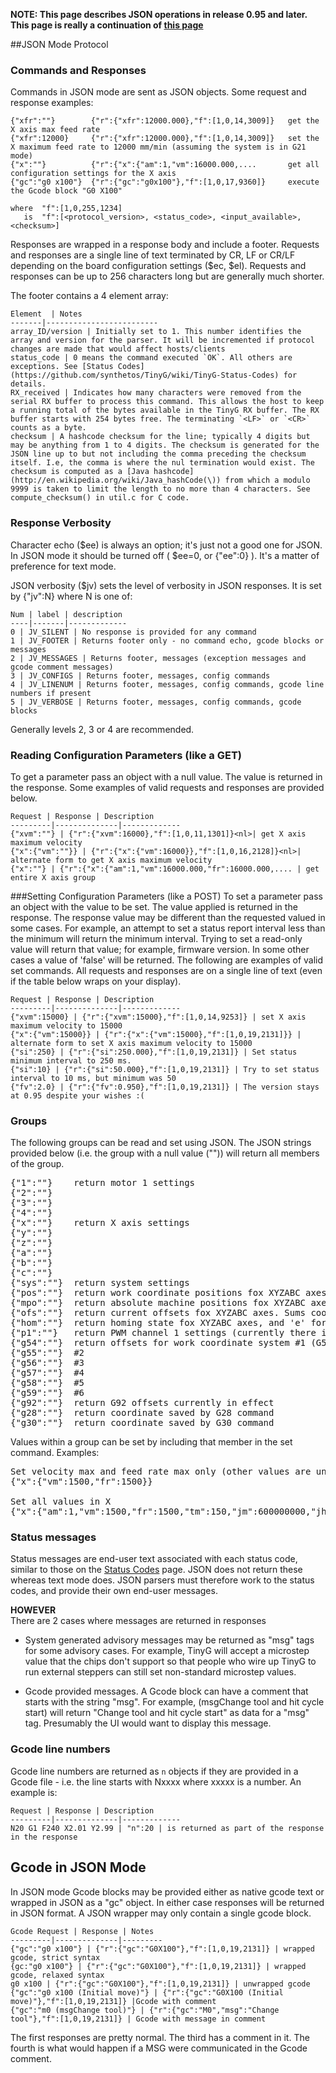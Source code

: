 **NOTE: This page describes JSON operations in release 0.95 and later. This page is really a continuation of [this page](https://github.com/synthetos/TinyG/wiki/JSON-Operation)**

##JSON Mode Protocol
### Commands and Responses
Commands in JSON mode are sent as JSON objects. Some request and response examples:

    {"xfr":""}        {"r":{"xfr":12000.000},"f":[1,0,14,3009]}   get the X axis max feed rate
    {"xfr":12000}     {"r":{"xfr":12000.000},"f":[1,0,14,3009]}   set the X maximum feed rate to 12000 mm/min (assuming the system is in G21 mode)
    {"x":""}          {"r":{"x":{"am":1,"vm":16000.000,....       get all configuration settings for the X axis
    {"gc":"g0 x100"}  {"r":{"gc":"g0x100"},"f":[1,0,17,9360]}     execute the Gcode block "G0 X100"

    where  "f":[1,0,255,1234]  
       is  "f":[<protocol_version>, <status_code>, <input_available>, <checksum>]

Responses are wrapped in a response body and include a footer. Requests and responses are a single line of text terminated by CR, LF or CR/LF depending on the board configuration settings ($ec, $el). Requests and responses can be up to 256 characters long but are generally much shorter. <br>

The footer contains a 4 element array:

	Element  | Notes
	-------|-------------------------
	array_ID/version | Initially set to 1. This number identifies the array and version for the parser. It will be incremented if protocol changes are made that would affect hosts/clients
	status_code | 0 means the command executed `OK`. All others are exceptions. See [Status Codes](https://github.com/synthetos/TinyG/wiki/TinyG-Status-Codes) for details.
	RX_received | Indicates how many characters were removed from the serial RX buffer to process this command. This allows the host to keep a running total of the bytes available in the TinyG RX buffer. The RX buffer starts with 254 bytes free. The terminating `<LF>` or `<CR>` counts as a byte.
	checksum | A hashcode checksum for the line; typically 4 digits but may be anything from 1 to 4 digits. The checksum is generated for the JSON line up to but not including the comma preceding the checksum itself. I.e, the comma is where the nul termination would exist. The checksum is computed as a [Java hashcode](http://en.wikipedia.org/wiki/Java_hashCode(\)) from which a modulo 9999 is taken to limit the length to no more than 4 characters. See compute_checksum() in util.c for C code.

### Response Verbosity
Character echo ($ee) is always an option; it's just not a good one for JSON. In JSON mode it should be turned off (  $ee=0, or {"ee":0}  ). It's a matter of preference for text mode.

JSON verbosity ($jv) sets the level of verbosity in JSON responses. It is set by {"jv":N} where N is one of:

	Num | label | description
	----|-------|-------------
	0 | JV_SILENT | No response is provided for any command
	1 | JV_FOOTER | Returns footer only - no command echo, gcode blocks or messages
	2 | JV_MESSAGES | Returns footer, messages (exception messages and gcode comment messages)
	3 | JV_CONFIGS | Returns footer, messages, config commands
	4 | JV_LINENUM | Returns footer, messages, config commands, gcode line numbers if present
	5 | JV_VERBOSE | Returns footer, messages, config commands, gcode blocks

Generally levels 2, 3 or 4 are recommended.

### Reading Configuration Parameters (like a GET)
To get a parameter pass an object with a null value. The value is returned in the response. Some examples of valid requests and responses are provided below. 

	Request | Response | Description
	---------|--------------|-------------
	{"xvm":""} | {"r":{"xvm":16000},"f":[1,0,11,1301]}<nl>| get X axis maximum velocity
	{"x":{"vm":""}} | {"r":{"x":{"vm":16000}},"f":[1,0,16,2128]}<nl>| alternate form to get X axis maximum velocity
	{"x":""} | {"r":{"x":{"am":1,"vm":16000.000,"fr":16000.000,.... | get entire X axis group

###Setting Configuration Parameters (like a POST)
To set a parameter pass an object with the value to be set. The value applied is returned in the response. The response value may be different than the requested valued in some cases. For example, an attempt to set a status report interval less than the minimum will return the minimum interval. Trying to set a read-only value will return that value; for example, firmware version. In some other cases a value of 'false' will be returned. The following are examples of valid set commands. All requests and responses are on a single line of text (even if the table below wraps on your display).

	Request | Response | Description
	---------|--------------|-------------
	{"xvm":15000} | {"r":{"xvm":15000},"f":[1,0,14,9253]} | set X axis maximum velocity to 15000
	{"x":{"vm":15000}} | {"r":{"x":{"vm":15000},"f":[1,0,19,2131]}} | alternate form to set X axis maximum velocity to 15000
	{"si":250} | {"r":{"si":250.000},"f":[1,0,19,2131]} | Set status minimum interval to 250 ms. 
	{"si":10} | {"r":{"si":50.000},"f":[1,0,19,2131]} | Try to set status interval to 10 ms, but minimum was 50
	{"fv":2.0} | {"r":{"fv":0.950},"f":[1,0,19,2131]} | The version stays at 0.95 despite your wishes :(

### Groups
The following groups can be read and set using JSON. The JSON strings provided below (i.e. the group with a null value ("")) will return all members of the group. 
<pre>
{"1":""}    return motor 1 settings
{"2":""}
{"3":""}
{"4":""}
{"x":""}    return X axis settings
{"y":""}
{"z":""}
{"a":""}
{"b":""}
{"c":""}
{"sys":""}  return system settings
{"pos":""}  return work coordinate positions fox XYZABC axes. In mm or inches depending on G20/G21
{"mpo":""}  return absolute machine positions fox XYZABC axes. Always in mm, regardless of G20/G21
{"ofs":""}  return current offsets fox XYZABC axes. Sums coordinate system and G92 offsets. in mm.
{"hom":""}  return homing state fox XYZABC axes, and 'e' for the entire machine. 1=homed, 0=not.
{"p1":""}   return PWM channel 1 settings (currently there is only 1 PWM channel)
{"g54":""}  return offsets for work coordinate system #1 (G54)
{"g55":""}  #2
{"g56":""}  #3
{"g57":""}  #4
{"g58":""}  #5
{"g59":""}  #6
{"g92":""}  return G92 offsets currently in effect
{"g28":""}  return coordinate saved by G28 command
{"g30":""}  return coordinate saved by G30 command
</pre>

Values within a group can be set by including that member in the set command. Examples:
<pre>
Set velocity max and feed rate max only (other values are unchanged)
{"x":{"vm":1500,"fr":1500}}

Set all values in X
{"x":{"am":1,"vm":1500,"fr":1500,"tm":150,"jm":600000000,"jh":400000000,"jd":0.0100,"sn":1,"sx":0,"sv":750,"lv":150,"lb":5.000,"zb":0.000}}
</pre>

### Status messages
Status messages are end-user text associated with each status code, similar to those on the [Status Codes](https://github.com/synthetos/TinyG/wiki/TinyG-Status-Codes) page. JSON does not return these whereas text mode does. JSON parsers must therefore work to the status codes, and provide their own end-user messages.

**HOWEVER**<br>
There are 2 cases where messages are returned in responses

* System generated advisory messages may be returned as "msg" tags for some advisory cases. For example, TinyG will accept a microstep value that the chips don't support so that people who wire up TinyG to run external steppers can still set non-standard microstep values.

* Gcode provided messages. A Gcode block can have a comment that starts with the string "msg". For example, (msgChange tool and hit cycle start) will return "Change tool and hit cycle start" as data for a "msg" tag. Presumably the UI would want to display this message.

### Gcode line numbers 
Gcode line numbers are returned as `n` objects if they are provided in a Gcode file - i.e. the line starts with Nxxxx where xxxxx is a number. An example is:

	Request | Response | Description
	---------|--------------|-------------
	N20 G1 F240 X2.01 Y2.99 | "n":20 | is returned as part of the response in the response

## Gcode in JSON Mode
In JSON mode Gcode blocks may be provided either as native gcode text or wrapped in JSON as a "gc" object. In either case responses will be returned in JSON format. A JSON wrapper may only contain a single gcode block.<br> 

	Gcode Request | Response | Notes
	---------|--------------|---------
	{"gc":"g0 x100"} | {"r":{"gc":"G0X100"},"f":[1,0,19,2131]} | wrapped gcode, strict syntax
	{gc:"g0 x100"} | {"r":{"gc":"G0X100"},"f":[1,0,19,2131]} | wrapped gcode, relaxed syntax
	g0 x100 | {"r":{"gc":"G0X100"},"f":[1,0,19,2131]} | unwrapped gcode
	{"gc":"g0 x100 (Initial move)"} | {"r":{"gc":"G0X100 (Initial move)"},"f":[1,0,19,2131]} |Gcode with comment
	{"gc":"m0 (msgChange tool)"} | {"r":{"gc":"M0","msg":"Change tool"},"f":[1,0,19,2131]} | Gcode with message in comment

The first responses are pretty normal. The third has a comment in it. The fourth is what would happen if a MSG were communicated in the Gcode comment. 